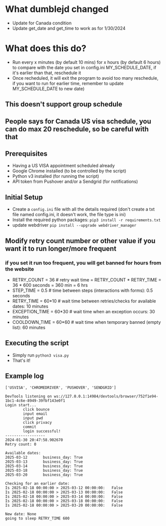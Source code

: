 # What dumblejd changed
- Update for Canada condition
- Update get_date and get_time to work as for 1/30/2024

# What does this do?
- Run every x minutes (by default 10 mins) for x hours (by default 6 hours) to compare with the date you set in config.ini MY_SCHEDULE_DATE, if it's earlier than that, reschedule it
- Once recheduled, it will exit the program to avoid too many reschedule, if you want to run for earlier time, remember to update MY_SCHEDULE_DATE to new date)

## This doesn't support group schedule

## People says for Canada US visa schedule, you can do max 20 reschedule, so be careful with that

## Prerequisites
- Having a US VISA appointment scheduled already
- Google Chrome installed (to be controlled by the script)
- Python v3 installed (for running the script)
- API token from Pushover and/or a Sendgrid (for notifications)



## Initial Setup
- Create a `config.ini` file with all the details required (don't create a txt file named config.ini, it doesn't work, the file type is ini)
- Install the required python packages: `pip3 install -r requirements.txt`
- update webdriver `pip install --upgrade webdriver_manager`

## Modify retry count number or other value if you want it to run longer/more frequent
### if you set it run too frequent, you will get banned for hours from the website
 - RETRY_COUNT = 36  # retry wait time = RETRY_COUNT * RETRY_TIME = 36 * 600 seconds = 360 min = 6 hrs
 - STEP_TIME = 0.5  # time between steps (interactions with forms): 0.5 seconds
 - RETRY_TIME = 60*10  # wait time between retries/checks for available dates: 10 minutes
 - EXCEPTION_TIME = 60*30  # wait time when an exception occurs: 30 minutes
 - COOLDOWN_TIME = 60*60  # wait time when temporary banned (empty list): 60 minutes

## Executing the script
- Simply run `python3 visa.py`
- That's it!


## Example log
```
['USVISA', 'CHROMEDRIVER', 'PUSHOVER', 'SENDGRID']

DevTools listening on ws://127.0.0.1:14984/devtools/browser/752f1e94-1bc1-4c6e-8949-39fbf143e0f1
Login start...
        click bounce
        input email
        input pwd
        click privacy
        commit
        login successful!
------------------
2024-01-30 20:47:58.902670
Retry count: 0

Available dates:
2025-03-12       business_day: True
2025-03-13       business_day: True
2025-03-14       business_day: True
2025-03-18       business_day: True
2025-03-20       business_day: True

Checking for an earlier date:
Is 2025-02-18 00:00:00 > 2025-03-12 00:00:00:   False
Is 2025-02-18 00:00:00 > 2025-03-13 00:00:00:   False
Is 2025-02-18 00:00:00 > 2025-03-14 00:00:00:   False
Is 2025-02-18 00:00:00 > 2025-03-18 00:00:00:   False
Is 2025-02-18 00:00:00 > 2025-03-20 00:00:00:   False

New date: None
going to sleep RETRY_TIME 600
```
